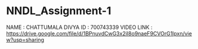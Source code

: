 # NNDL_Assignment-1
NAME : CHATTUMALA DIVYA
ID : 700743339
VIDEO LINK : 
https://drive.google.com/file/d/1BPnuvdCwG3x2iI8o9naeF9CVOrG1lpxn/view?usp=sharing

